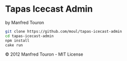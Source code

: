 Tapas Icecast Admin
===================

by Manfred Touron

```bash
git clone https://github.com/moul/tapas-icecast-admin
cd tapas-icecast-admin
npm install
cake run
```

© 2012 Manfred Touron - MIT License
